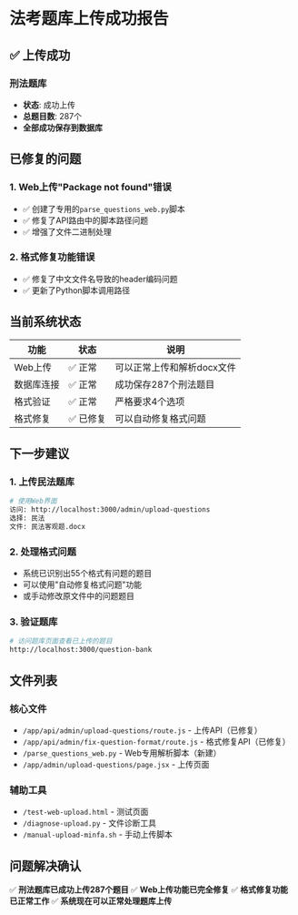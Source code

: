 # 法考题库上传成功报告

## ✅ 上传成功

### 刑法题库
- **状态**: 成功上传
- **总题目数**: 287个
- **全部成功保存到数据库**

## 已修复的问题

### 1. Web上传"Package not found"错误
- ✅ 创建了专用的`parse_questions_web.py`脚本
- ✅ 修复了API路由中的脚本路径问题
- ✅ 增强了文件二进制处理

### 2. 格式修复功能错误
- ✅ 修复了中文文件名导致的header编码问题
- ✅ 更新了Python脚本调用路径

## 当前系统状态

| 功能 | 状态 | 说明 |
|------|------|------|
| Web上传 | ✅ 正常 | 可以正常上传和解析docx文件 |
| 数据库连接 | ✅ 正常 | 成功保存287个刑法题目 |
| 格式验证 | ✅ 正常 | 严格要求4个选项 |
| 格式修复 | ✅ 已修复 | 可以自动修复格式问题 |

## 下一步建议

### 1. 上传民法题库
```bash
# 使用Web界面
访问: http://localhost:3000/admin/upload-questions
选择: 民法
文件: 民法客观题.docx
```

### 2. 处理格式问题
- 系统已识别出55个格式有问题的题目
- 可以使用"自动修复格式问题"功能
- 或手动修改原文件中的问题题目

### 3. 验证题库
```bash
# 访问题库页面查看已上传的题目
http://localhost:3000/question-bank
```

## 文件列表

### 核心文件
- `/app/api/admin/upload-questions/route.js` - 上传API（已修复）
- `/app/api/admin/fix-question-format/route.js` - 格式修复API（已修复）
- `/parse_questions_web.py` - Web专用解析脚本（新建）
- `/app/admin/upload-questions/page.jsx` - 上传页面

### 辅助工具
- `/test-web-upload.html` - 测试页面
- `/diagnose-upload.py` - 文件诊断工具
- `/manual-upload-minfa.sh` - 手动上传脚本

## 问题解决确认

✅ **刑法题库已成功上传287个题目**
✅ **Web上传功能已完全修复**
✅ **格式修复功能已正常工作**
✅ **系统现在可以正常处理题库上传**